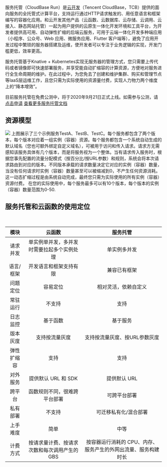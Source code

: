 服务托管（CloudBase Run）是[云开发](https://cloud.tencent.com/product/tcb)（Tencent CloudBase，TCB）提供的面向服务的全托管式计算平台，支持运行通过HTTP请求触发的、用任意语言和框架编写的容器化应用。和云开发其他产品（云函数、云数据库、云存储、云调用、云接入、静态网站托管）一起为用户提供的云原生一体化开发环境和工具平台，为开发者提供高可用、自动弹性扩缩的后端云服务，可用于云端一体化开发多种端应用（小程序、公众号、Web 应用、微服务应用、Flutter 客户端等），避免了应用开发过程中繁琐的服务器搭建及运维，使开发者可以专注于业务逻辑的实现，开发门槛更低，效率更高。 

服务托管基于Knative + Kubernetes实现无服务器的管理方式，您只需要上传代码或者镜像即可快速部署服务，并享受能自动扩缩容的计算资源，方便地对服务进行全生命周期的维护。在此过程中，为您免去了创建和维护集群、购买和管理节点等IaaS层运维工作，且您只需为实际使用的资源量付费，实现人力物力两个维度上的“降本增效”。

目前服务托管在免费公测中，将于2020年9月21日正式上线。如需参与公测，请 [点击申请](https://cloud.tencent.com/apply/p/y5uji0g6a7p)
[查看更多服务托管文档](https://cloud.tencent.com/document/product/1243)

## 资源模型

![](https://main.qcloudimg.com/raw/3227b80bcd9de2a1c546c6973d1a8e0a.png)
上图展示了三个示例服务TestA、TestB、TestC。每个服务都包含了两个版本，每个版本对应着一组实例（容器）资源。每个服务都包含一个系统自动生成的默认域名（您也可额外绑定自定义域名），可被用于访问和传入请求。请求方无需感知该服务具体有几个版本，而是将服务视为一个整体。当有请求传入服务时，根据您事先配置的流量分配模式（按百分比/按URL参数）和规则，系统会将本次请求路由到对应的版本。不同版本承载的请求数量决定它对应的实例（容器）数量，当没有任何请求时实例（容器）数量甚至可以被缩减到0，不产生任何资源消耗。这一动态扩缩过程是由系统自动完成，最终您只需为实际使用的所有实例（容器）资源付费。
在您的实际使用中，每个服务最多可以有10个版本，每个版本的实例（容器）数量范围为0-50.

## 服务托管和云函数的使用定位
​	

|     模块       |                    云函数                    |                 服务托管                 |
| :--------: | :------------------------------------------: | :-----------------------------------------------: |
|  请求并发  |  单实例单并发，多并发时需要拉起多个实例处理  |                   单实例多并发                    |
| 语言/框架  |            开发语言和框架支持有限            |                   兼容已有框架                    |
|  问题定位  |                   容易定位                   |               相对灵活，依赖自定义                |
|  常驻运行  |                    不支持                    |                       支持                        |
|  日志监控  |                   基于函数                   |                     基于服务                      |
|  版本灰度  |                支持按流量灰度                |                  支持按流量灰度、按URL参数灰度            |
| 弹性扩缩容 |                     支持                     |                       支持                        |
|  对外服务  |             提供默认 URL 和 SDK              |                   提供默认 URL                    |
|   跨平台   |         函数规则不同，很难跨平台部署         |                   可跨平台部署                    |
|  私有部署  |                    不支持                    |               可迁移私有化/混合部署               |
|  上手难度  |                     简单                     |                       中等                        |
|  计费方式  | 按请求量计费、按请求次数和每次调用产生的 GBS | 按容器运行消耗的 CPU、内存、服务产生的外网出流量、服务构建时长 |

